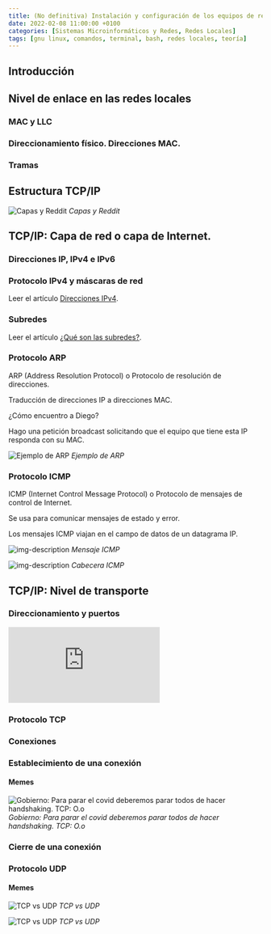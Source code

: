 ```yaml
---
title: (No definitiva) Instalación y configuración de los equipos de red
date: 2022-02-08 11:00:00 +0100
categories: [Sistemas Microinformáticos y Redes, Redes Locales]
tags: [gnu linux, comandos, terminal, bash, redes locales, teoría]
---
```


## Introducción
## Nivel de enlace en las redes locales
### MAC y LLC
### Direccionamiento físico. Direcciones MAC.
### Tramas
## Estructura TCP/IP

![Capas y Reddit](/assets/img/instalacion-y-configuracion-de-los-equipos-de-red/layersMeme.jpg)
_Capas y Reddit_

## TCP/IP: Capa de red o capa de Internet.
### Direcciones IP, IPv4 e IPv6

### Protocolo IPv4 y máscaras de red

Leer el artículo [Direcciones IPv4](/posts/direcciones-ipv4/).

### Subredes

Leer el artículo [¿Qué son las subredes?](/posts/subredes/).

### Protocolo ARP

ARP (Address Resolution Protocol) o Protocolo de resolución de direcciones.

Traducción de direcciones IP a direcciones MAC.

¿Cómo encuentro a Diego?

Hago una petición broadcast solicitando que el equipo que tiene esta IP responda con su MAC.

![Ejemplo de ARP](/assets/img/instalacion-y-configuracion-de-los-equipos-de-red/arp.png)
_Ejemplo de ARP_

### Protocolo ICMP

ICMP (Internet Control Message Protocol) o Protocolo de mensajes de control de Internet.

Se usa para comunicar mensajes de estado y error.

Los mensajes ICMP viajan en el campo de datos de un datagrama IP.

![img-description](/assets/img/instalacion-y-configuracion-de-los-equipos-de-red/icmp.png)
_Mensaje ICMP_


![img-description](/assets/img/instalacion-y-configuracion-de-los-equipos-de-red/cabeceraIcmp.png)
_Cabecera ICMP_

## TCP/IP: Nivel de transporte
### Direccionamiento y puertos

<iframe src="https://www.youtube.com/embed/hmGmeGDRUAU" title="YouTube video player" frameborder="0" allow="accelerometer; autoplay; clipboard-write; encrypted-media; gyroscope; picture-in-picture" allowfullscreen></iframe>

### Protocolo TCP
### Conexiones
### Establecimiento de una conexión


#### Memes

![Gobierno: Para parar el covid deberemos parar todos de hacer handshaking. TCP: O.o](/assets/img/instalacion-y-configuracion-de-los-equipos-de-red/tcpVsUdpMeme5.png)
_Gobierno: Para parar el covid deberemos parar todos de hacer handshaking. TCP: O.o_

### Cierre de una conexión
### Protocolo UDP

#### Memes

![TCP vs UDP](/assets/img/instalacion-y-configuracion-de-los-equipos-de-red/tcpVsUdpMeme.png)
_TCP vs UDP_

![TCP vs UDP](/assets/img/instalacion-y-configuracion-de-los-equipos-de-red/tcpVsUdpMeme4.jpg)
_TCP vs UDP_

